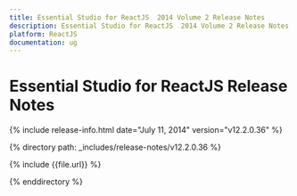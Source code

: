 ```yaml
---
title: Essential Studio for ReactJS  2014 Volume 2 Release Notes  
description: Essential Studio for ReactJS  2014 Volume 2 Release Notes  
platform: ReactJS
documentation: ug
---
```


# Essential Studio for ReactJS  Release Notes  

{% include release-info.html date="July 11, 2014"  version="v12.2.0.36" %} 


{% directory path: _includes/release-notes/v12.2.0.36 %}

{% include {{file.url}} %}

{% enddirectory %}